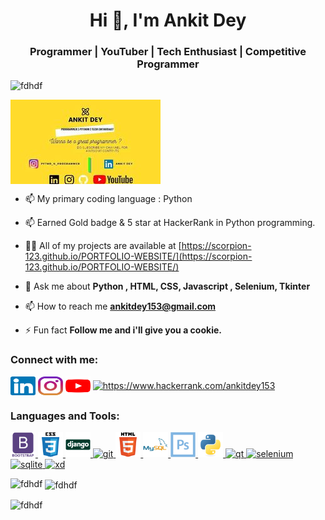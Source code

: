 <h1 align="center">Hi 👋, I'm Ankit Dey</h1>
<h3 align="center">Programmer | YouTuber | Tech Enthusiast | Competitive Programmer</h3>

<p align="left"> <img src="https://komarev.com/ghpvc/?username=fdhdf&label=Profile%20views&color=0e75b6&style=flat" alt="fdhdf" /> </p>

<img src="image.jpg" align="center">

- 📫 My primary coding language : Python

- 📫 Earned Gold badge & 5 star at HackerRank in Python programming.

- 👨‍💻 All of my projects are available at [https://scorpion-123.github.io/PORTFOLIO-WEBSITE/](https://scorpion-123.github.io/PORTFOLIO-WEBSITE/)

- 💬 Ask me about **Python , HTML, CSS, Javascript , Selenium, Tkinter**

- 📫 How to reach me **ankitdey153@gmail.com**

- ⚡ Fun fact **Follow me and i'll give you a cookie.**

<h3 align="left">Connect with me:</h3>
<p align="left">
<a href="https://linkedin.com/in/https://www.linkedin.com/in/ankit-dey-6689571b9/" target="blank"><img align="center" src="linkedin.svg" alt="https://www.linkedin.com/in/ankit-dey-6689571b9/" height="30" width="40" /></a>
<a href="https://instagram.com/https://instagram.com/pytho_n_programmer" target="blank"><img align="center" src="instagram.svg" alt="https://instagram.com/pytho_n_programmer" height="30" width="40" /></a>
<a href="https://www.youtube.com/c/https://www.youtube.com/channel/ucbp63g76h5g9tbdyzlcscyw" target="blank"><img align="center" src="youtube.svg" alt="https://www.youtube.com/channel/ucbp63g76h5g9tbdyzlcscyw" height="30" width="40" /></a>
<a href="https://www.hackerrank.com/https://www.hackerrank.com/ankitdey153" target="blank"><img align="center" src="https://img.icons8.com/windows/50/26e07f/hackerrank.png" alt="https://www.hackerrank.com/ankitdey153" height="30" width="40" /></a>
</p>

<h3 align="left">Languages and Tools:</h3>
<p align="left"> <a href="https://getbootstrap.com" target="_blank"> <img src="https://raw.githubusercontent.com/devicons/devicon/master/icons/bootstrap/bootstrap-plain-wordmark.svg" alt="bootstrap" width="40" height="40"/> </a> <a href="https://www.w3schools.com/css/" target="_blank"> <img src="https://raw.githubusercontent.com/devicons/devicon/master/icons/css3/css3-original-wordmark.svg" alt="css3" width="40" height="40"/> </a> <a href="https://www.djangoproject.com/" target="_blank"> <img src="https://raw.githubusercontent.com/devicons/devicon/master/icons/django/django-original.svg" alt="django" width="40" height="40"/> </a> <a href="https://git-scm.com/" target="_blank"> <img src="https://www.vectorlogo.zone/logos/git-scm/git-scm-icon.svg" alt="git" width="40" height="40"/> </a> <a href="https://www.w3.org/html/" target="_blank"> <img src="https://raw.githubusercontent.com/devicons/devicon/master/icons/html5/html5-original-wordmark.svg" alt="html5" width="40" height="40"/> </a> <a href="https://www.mysql.com/" target="_blank"> <img src="https://raw.githubusercontent.com/devicons/devicon/master/icons/mysql/mysql-original-wordmark.svg" alt="mysql" width="40" height="40"/> </a> <a href="https://www.photoshop.com/en" target="_blank"> <img src="https://raw.githubusercontent.com/devicons/devicon/master/icons/photoshop/photoshop-line.svg" alt="photoshop" width="40" height="40"/> </a> <a href="https://www.python.org" target="_blank"> <img src="https://raw.githubusercontent.com/devicons/devicon/master/icons/python/python-original.svg" alt="python" width="40" height="40"/> </a> <a href="https://www.qt.io/" target="_blank"> <img src="https://upload.wikimedia.org/wikipedia/commons/0/0b/Qt_logo_2016.svg" alt="qt" width="40" height="40"/> </a> <a href="https://www.selenium.dev" target="_blank"> <img src="https://raw.githubusercontent.com/detain/svg-logos/780f25886640cef088af994181646db2f6b1a3f8/svg/selenium-logo.svg" alt="selenium" width="40" height="40"/> </a> <a href="https://www.sqlite.org/" target="_blank"> <img src="https://www.vectorlogo.zone/logos/sqlite/sqlite-icon.svg" alt="sqlite" width="40" height="40"/> </a> <a href="https://www.adobe.com/products/xd.html" target="_blank"> <img src="https://cdn.worldvectorlogo.com/logos/adobe-xd.svg" alt="xd" width="40" height="40"/> </a> </p>

<p><img align="left" src="https://github-readme-stats.vercel.app/api/top-langs?username=fdhdf&show_icons=true&locale=en&layout=compact" alt="fdhdf" /></p>

<p>&nbsp;<img align="center" src="https://github-readme-stats.vercel.app/api?username=fdhdf&show_icons=true&locale=en" alt="fdhdf" /></p>

<p><img align="center" src="https://github-readme-streak-stats.herokuapp.com/?user=fdhdf&" alt="fdhdf" /></p>
